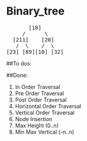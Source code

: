# Binary_tree

<pre>
       [18]
     / 	    \
  [211]    [20]
   /  \    /  \
[23] [89][10] [32]
</pre>

##To dos:




##Done:

1. In Order Traversal
2. Pre Order Traversal
3. Post Order Traversal
4. Horizontal Order Traversal
5. Vertical Order Traversal
6. Node Insertion
7. Max Height (0..n)
8. Min Max Vertical (-n..n)


